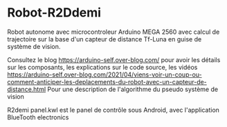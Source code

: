 # Robot-R2Ddemi
Robot autonome avec microcontroleur Arduino MEGA 2560 avec calcul de trajectoire sur la base d'un capteur de distance Tf-Luna en guise de système de vision.

Consultez  le blog https://arduino-self.over-blog.com/ pour avoir les détails sur les composants, les explications sur le code source, les vidéos
https://arduino-self.over-blog.com/2021/04/viens-voir-un-coup-ou-comment-anticiper-les-deplacements-du-robot-avec-un-capteur-de-distance.html  Pour une description de l'algorithme du pseudo système de vision


R2demi panel.kwl est le panel de contrôle sous Android, avec l'application BlueTooth electronics


